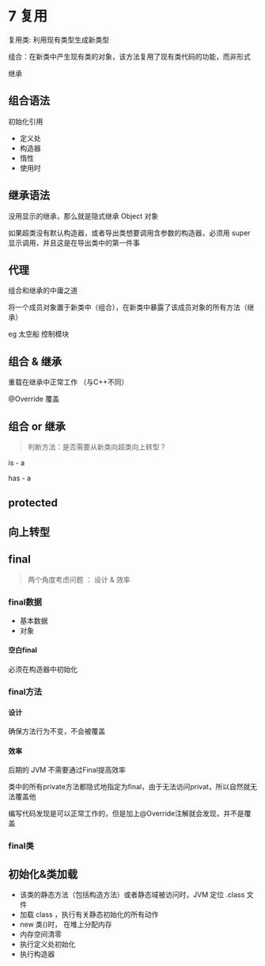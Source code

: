 #  7 复用

复用类: 利用现有类型生成新类型

组合：在新类中产生现有类的对象，该方法复用了现有类代码的功能，而非形式

继承

## 组合语法

初始化引用

- 定义处
- 构造器
- 惰性
- 使用时

## 继承语法

没用显示的继承，那么就是隐式继承 Object 对象

如果超类没有默认构造器，或者导出类想要调用含参数的构造器，必须用 super 显示调用，并且这是在导出类中的第一件事

## 代理

组合和继承的中庸之道

将一个成员对象置于新类中（组合），在新类中暴露了该成员对象的所有方法（继承）

eg 太空船 控制模块

## 组合 & 继承

重载在继承中正常工作 （与C++不同）

@Override 覆盖

## 组合 or 继承

> 判断方法：是否需要从新类向超类向上转型？

is - a

has - a

## protected

## 向上转型

## final

> 两个角度考虑问题 ： 设计 & 效率

### final数据

- 基本数据
- 对象

#### 空白final

必须在构造器中初始化

### final方法

#### 设计

确保方法行为不变，不会被覆盖

#### 效率

后期的 JVM 不需要通过Final提高效率

类中的所有private方法都隐式地指定为final，由于无法访问privat，所以自然就无法覆盖他

编写代码发现是可以正常工作的，但是加上@Override注解就会发现，并不是覆盖

### final类

## 初始化&类加载

- 该类的静态方法（包括构造方法）或者静态域被访问时，JVM 定位 .class 文件
- 加载 class ，执行有关静态初始化的所有动作
- new 类()时， 在堆上分配内存
- 内存空间清零
- 执行定义处初始化
- 执行构造器